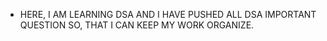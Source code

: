 * HERE, I AM LEARNING DSA AND I HAVE PUSHED ALL DSA IMPORTANT QUESTION SO, THAT I CAN KEEP MY WORK ORGANIZE.
